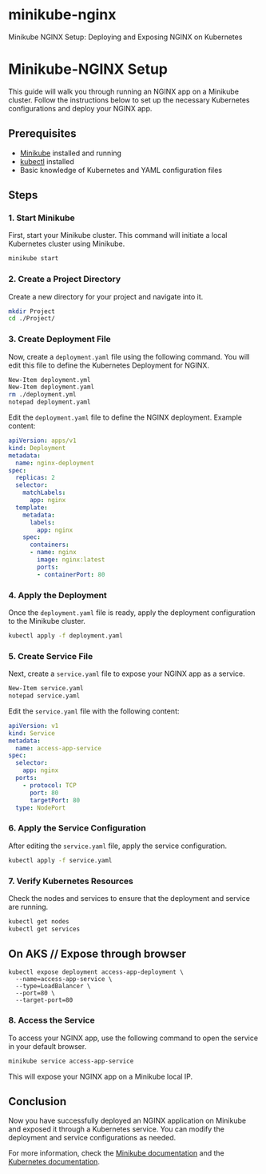 # minikube-nginx
Minikube NGINX Setup: Deploying and Exposing NGINX on Kubernetes

# Minikube-NGINX Setup

This guide will walk you through running an NGINX app on a Minikube cluster. Follow the instructions below to set up the necessary Kubernetes configurations and deploy your NGINX app.

## Prerequisites

- [Minikube](https://minikube.sigs.k8s.io/docs/) installed and running
- [kubectl](https://kubernetes.io/docs/tasks/tools/install-kubectl/) installed
- Basic knowledge of Kubernetes and YAML configuration files

## Steps

### 1. Start Minikube

First, start your Minikube cluster. This command will initiate a local Kubernetes cluster using Minikube.

```bash
minikube start
```

### 2. Create a Project Directory

Create a new directory for your project and navigate into it.

```bash
mkdir Project
cd ./Project/
```

### 3. Create Deployment File

Now, create a `deployment.yaml` file using the following command. You will edit this file to define the Kubernetes Deployment for NGINX.

```bash
New-Item deployment.yml
New-Item deployment.yaml
rm ./deployment.yml
notepad deployment.yaml
```

Edit the `deployment.yaml` file to define the NGINX deployment. Example content:

```yaml
apiVersion: apps/v1
kind: Deployment
metadata:
  name: nginx-deployment
spec:
  replicas: 2
  selector:
    matchLabels:
      app: nginx
  template:
    metadata:
      labels:
        app: nginx
    spec:
      containers:
      - name: nginx
        image: nginx:latest
        ports:
        - containerPort: 80
```

### 4. Apply the Deployment

Once the `deployment.yaml` file is ready, apply the deployment configuration to the Minikube cluster.

```bash
kubectl apply -f deployment.yaml
```

### 5. Create Service File

Next, create a `service.yaml` file to expose your NGINX app as a service.

```bash
New-Item service.yaml
notepad service.yaml
```

Edit the `service.yaml` file with the following content:

```yaml
apiVersion: v1
kind: Service
metadata:
  name: access-app-service
spec:
  selector:
    app: nginx
  ports:
    - protocol: TCP
      port: 80
      targetPort: 80
  type: NodePort
```

### 6. Apply the Service Configuration

After editing the `service.yaml` file, apply the service configuration.

```bash
kubectl apply -f service.yaml
```

### 7. Verify Kubernetes Resources

Check the nodes and services to ensure that the deployment and service are running.

```bash
kubectl get nodes
kubectl get services
```

## On AKS // Expose through browser 
```
kubectl expose deployment access-app-deployment \
  --name=access-app-service \
  --type=LoadBalancer \
  --port=80 \
  --target-port=80
```

### 8. Access the Service

To access your NGINX app, use the following command to open the service in your default browser.

```bash
minikube service access-app-service
```

This will expose your NGINX app on a Minikube local IP.

## Conclusion

Now you have successfully deployed an NGINX application on Minikube and exposed it through a Kubernetes service. You can modify the deployment and service configurations as needed.

For more information, check the [Minikube documentation](https://minikube.sigs.k8s.io/docs/) and the [Kubernetes documentation](https://kubernetes.io/docs/).


